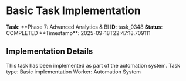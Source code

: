 # Basic Task Implementation

**Task**: **Phase 7: Advanced Analytics & BI
**ID**: task_0348
**Status**: COMPLETED
**Timestamp\*\*: 2025-09-18T22:47:18.709111

## Implementation Details

This task has been implemented as part of the automation system.
Task type: Basic implementation
Worker: Automation System
